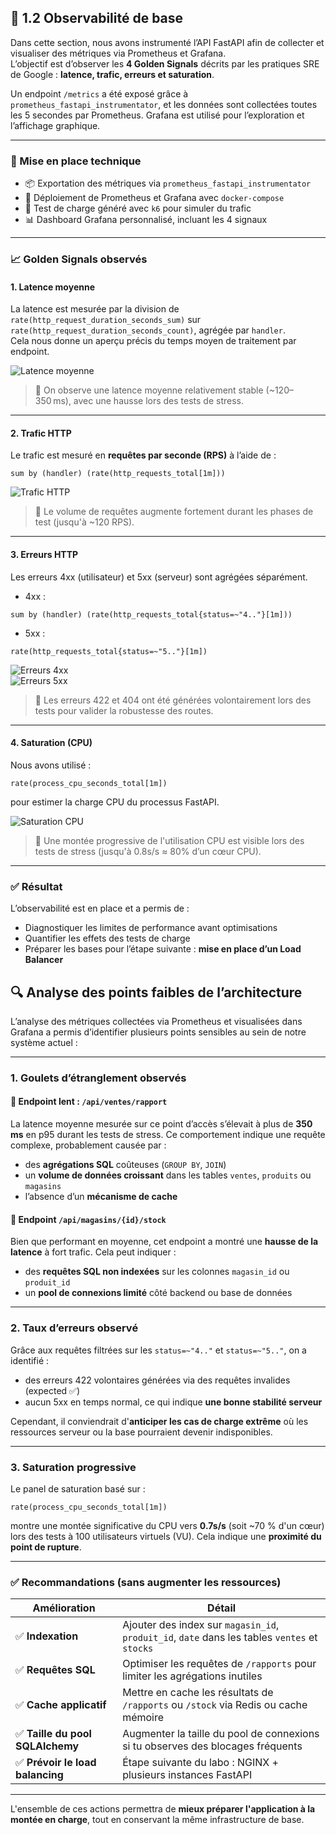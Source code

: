 ## 📡 1.2 Observabilité de base

Dans cette section, nous avons instrumenté l’API FastAPI afin de collecter et visualiser des métriques via Prometheus et Grafana.  
L’objectif est d’observer les **4 Golden Signals** décrits par les pratiques SRE de Google : **latence, trafic, erreurs et saturation**.

Un endpoint `/metrics` a été exposé grâce à `prometheus_fastapi_instrumentator`, et les données sont collectées toutes les 5 secondes par Prometheus. Grafana est utilisé pour l’exploration et l’affichage graphique.

---

### 🔧 Mise en place technique

- 📦 Exportation des métriques via `prometheus_fastapi_instrumentator`
- 🐳 Déploiement de Prometheus et Grafana avec `docker-compose`
- 🔁 Test de charge généré avec `k6` pour simuler du trafic
- 📊 Dashboard Grafana personnalisé, incluant les 4 signaux

---

### 📈 Golden Signals observés

#### 1. **Latence moyenne**

La latence est mesurée par la division de `rate(http_request_duration_seconds_sum)` sur `rate(http_request_duration_seconds_count)`, agrégée par `handler`.  
Cela nous donne un aperçu précis du temps moyen de traitement par endpoint.

![Latence moyenne](images/latence_moyenne.png)

> 💬 On observe une latence moyenne relativement stable (~120–350 ms), avec une hausse lors des tests de stress.

---

#### 2. **Trafic HTTP**

Le trafic est mesuré en **requêtes par seconde (RPS)** à l’aide de :
```promql
sum by (handler) (rate(http_requests_total[1m]))
```

![Trafic HTTP](images/trafic_http.png)

> 💬 Le volume de requêtes augmente fortement durant les phases de test (jusqu'à ~120 RPS).

---

#### 3. **Erreurs HTTP**

Les erreurs 4xx (utilisateur) et 5xx (serveur) sont agrégées séparément.

- 4xx :
```promql
sum by (handler) (rate(http_requests_total{status=~"4.."}[1m]))
```
- 5xx :
```promql
rate(http_requests_total{status=~"5.."}[1m])
```

![Erreurs 4xx](images/erreurs_4xx.png)  
![Erreurs 5xx](images/erreurs_5xx.png)

> 💬 Les erreurs 422 et 404 ont été générées volontairement lors des tests pour valider la robustesse des routes.

---

#### 4. **Saturation (CPU)**

Nous avons utilisé :
```promql
rate(process_cpu_seconds_total[1m])
```
pour estimer la charge CPU du processus FastAPI.

![Saturation CPU](images/saturation_cpu.png)

> 💬 Une montée progressive de l'utilisation CPU est visible lors des tests de stress (jusqu'à 0.8s/s ≈ 80% d’un cœur CPU).

---

### ✅ Résultat

L’observabilité est en place et a permis de :
- Diagnostiquer les limites de performance avant optimisations
- Quantifier les effets des tests de charge
- Préparer les bases pour l’étape suivante : **mise en place d’un Load Balancer**



## 🔍 Analyse des points faibles de l’architecture

L’analyse des métriques collectées via Prometheus et visualisées dans Grafana a permis d’identifier plusieurs points sensibles au sein de notre système actuel :

---

### 1. Goulets d’étranglement observés

#### 🔸 Endpoint lent : `/api/ventes/rapport`

La latence moyenne mesurée sur ce point d’accès s’élevait à plus de **350 ms** en p95 durant les tests de stress. Ce comportement indique une requête complexe, probablement causée par :
- des **agrégations SQL** coûteuses (`GROUP BY`, `JOIN`)
- un **volume de données croissant** dans les tables `ventes`, `produits` ou `magasins`
- l’absence d’un **mécanisme de cache**

#### 🔸 Endpoint `/api/magasins/{id}/stock`

Bien que performant en moyenne, cet endpoint a montré une **hausse de la latence** à fort trafic. Cela peut indiquer :
- des **requêtes SQL non indexées** sur les colonnes `magasin_id` ou `produit_id`
- un **pool de connexions limité** côté backend ou base de données

---

### 2. Taux d’erreurs observé

Grâce aux requêtes filtrées sur les `status=~"4.."` et `status=~"5.."`, on a identifié :
- des erreurs 422 volontaires générées via des requêtes invalides (expected ✅)
- aucun 5xx en temps normal, ce qui indique **une bonne stabilité serveur**

Cependant, il conviendrait d'**anticiper les cas de charge extrême** où les ressources serveur ou la base pourraient devenir indisponibles.

---

### 3. Saturation progressive

Le panel de saturation basé sur :
```promql
rate(process_cpu_seconds_total[1m])
```
montre une montée significative du CPU vers **0.7s/s** (soit ~70 % d'un cœur) lors des tests à 100 utilisateurs virtuels (VU). Cela indique une **proximité du point de rupture**.

---

### ✅ Recommandations (sans augmenter les ressources)

| Amélioration | Détail |
|--------------|--------|
| ✅ **Indexation** | Ajouter des index sur `magasin_id`, `produit_id`, `date` dans les tables `ventes` et `stocks` |
| ✅ **Requêtes SQL** | Optimiser les requêtes de `/rapports` pour limiter les agrégations inutiles |
| ✅ **Cache applicatif** | Mettre en cache les résultats de `/rapports` ou `/stock` via Redis ou cache mémoire |
| ✅ **Taille du pool SQLAlchemy** | Augmenter la taille du pool de connexions si tu observes des blocages fréquents |
| ✅ **Prévoir le load balancing** | Étape suivante du labo : NGINX + plusieurs instances FastAPI |

---

L'ensemble de ces actions permettra de **mieux préparer l'application à la montée en charge**, tout en conservant la même infrastructure de base.
